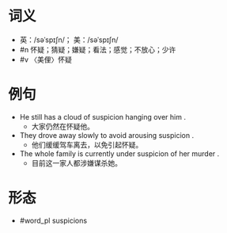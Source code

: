 # 词义
- 英：/səˈspɪʃn/； 美：/səˈspɪʃn/
- #n 怀疑；猜疑；嫌疑；看法；感觉；不放心；少许
- #v 〈美俚〉怀疑
# 例句
- He still has a cloud of suspicion hanging over him .
	- 大家仍然在怀疑他。
- They drove away slowly to avoid arousing suspicion .
	- 他们缓缓驾车离去，以免引起怀疑。
- The whole family is currently under suspicion of her murder .
	- 目前这一家人都涉嫌谋杀她。
# 形态
- #word_pl suspicions
